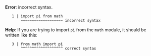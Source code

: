 **Error**: incorrect syntax.

```
   1 | import pi from math
       ~~~~~~~~~~~~~~~~~~~ incorrect syntax
```

**Help**: If you are trying to import `pi` from the `math` module, it
should be written like this:

```
   3 | from math import pi
       ^^^^^^^^^^^^^^^^^^^ correct syntax
```
